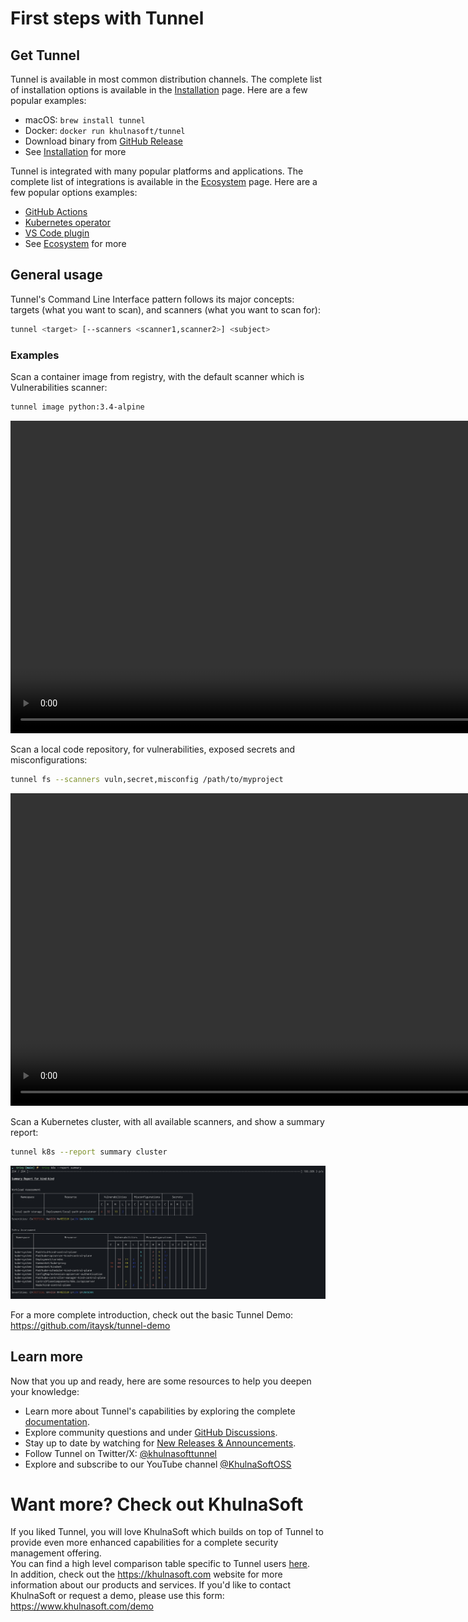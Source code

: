 # First steps with Tunnel

## Get Tunnel

Tunnel is available in most common distribution channels. The complete list of installation options is available in the [Installation](./installation.md) page. Here are a few popular examples:

- macOS: `brew install tunnel`
- Docker: `docker run khulnasoft/tunnel`
- Download binary from [GitHub Release](https://github.com/khulnasoft/tunnel/releases/latest/)
- See [Installation](./installation.md) for more

Tunnel is integrated with many popular platforms and applications. The complete list of integrations is available in the [Ecosystem](../ecosystem/index.md) page. Here are a few popular options examples:

- [GitHub Actions](https://github.com/khulnasoft/tunnel-action)
- [Kubernetes operator](https://github.com/khulnasoft/tunnel-operator)
- [VS Code plugin](https://github.com/khulnasoft/tunnel-vscode-extension)
- See [Ecosystem](../ecosystem/index.md) for more

## General usage

Tunnel's Command Line Interface pattern follows its major concepts: targets (what you want to scan), and scanners (what you want to scan for):

```bash
tunnel <target> [--scanners <scanner1,scanner2>] <subject>
```

### Examples

Scan a container image from registry, with the default scanner which is Vulnerabilities scanner:

```bash
tunnel image python:3.4-alpine
```

<video width="1000" muted controls>
  <source src="https://user-images.githubusercontent.com/1161307/171013513-95f18734-233d-45d3-aaf5-d6aec687db0e.mov" type="video/mp4" />
</video>

Scan a local code repository, for vulnerabilities, exposed secrets and misconfigurations:

```bash
tunnel fs --scanners vuln,secret,misconfig /path/to/myproject
```

<video width="1000" muted controls>
  <source src="https://user-images.githubusercontent.com/1161307/171013917-b1f37810-f434-465c-b01a-22de036bd9b3.mov" type="video/mp4" />
</video>

Scan a Kubernetes cluster, with all available scanners, and show a summary report:

```bash
tunnel k8s --report summary cluster
```

<img src="../imgs/tunnel-k8s.png" width="1000" alt="tunnel-k8s"/>

For a more complete introduction, check out the basic Tunnel Demo: <https://github.com/itaysk/tunnel-demo>

## Learn more

Now that you up and ready, here are some resources to help you deepen your knowledge:

- Learn more about Tunnel's capabilities by exploring the complete [documentation](../docs/index.md).
- Explore community questions and under [GitHub Discussions](https://github.com/khulnasoft/tunnel/discussions).
- Stay up to date by watching for [New Releases & Announcements](https://github.com/khulnasoft/tunnel/discussions/categories/announcements).
- Follow Tunnel on Twitter/X: [@khulnasofttunnel](https://x.com/khulnasofttunnel)
- Explore and subscribe to our YouTube channel [@KhulnaSoftOSS](http://youtube.com/@khulnasoftoss)

# Want more? Check out KhulnaSoft

If you liked Tunnel, you will love KhulnaSoft which builds on top of Tunnel to provide even more enhanced capabilities for a complete security management offering.  
You can find a high level comparison table specific to Tunnel users [here](../commercial/compare.md).  
In addition, check out the <https://khulnasoft.com> website for more information about our products and services.
If you'd like to contact KhulnaSoft or request a demo, please use this form: <https://www.khulnasoft.com/demo>
